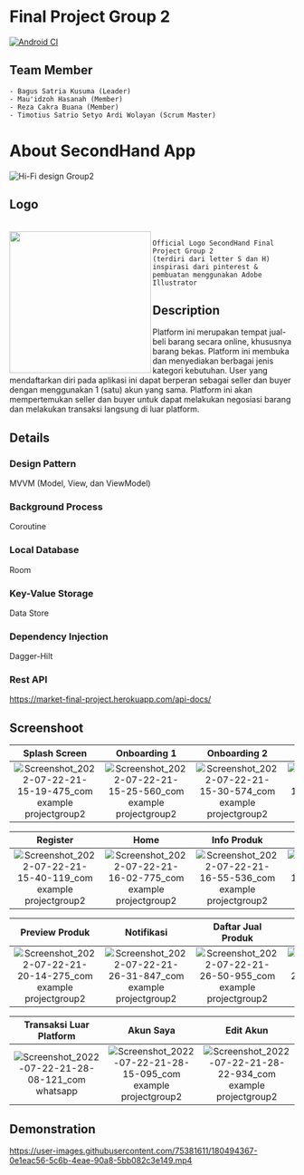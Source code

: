 # Final Project Group 2

[![Android CI](https://github.com/rrfadilah/FinalProject-G2/actions/workflows/ci.yml/badge.svg?branch=main)](https://github.com/rrfadilah/FinalProject-G2/actions/workflows/ci.yml)

## Team Member
```
- Bagus Satria Kusuma (Leader)
- Mau'idzoh Hasanah (Member)
- Reza Cakra Buana (Member)
- Timotius Satrio Setyo Ardi Wolayan (Scrum Master)
```

# About SecondHand App
![Hi-Fi design Group2](https://user-images.githubusercontent.com/96243284/180640077-e48b0cb5-8db6-4a16-ada6-b3b07323c4c6.jpg)
## Logo
<br>
<img src="https://user-images.githubusercontent.com/96243284/179536507-cf737303-b415-48a1-8894-5d749918c1bf.png" width="250" height="250" align="left"> 

```
Official Logo SecondHand Final Project Group 2
(terdiri dari letter S dan H)
inspirasi dari pinterest & pembuatan menggunakan Adobe Illustrator
````

## Description

Platform ini merupakan tempat jual-beli barang secara online, khususnya barang bekas. Platform ini membuka dan menyediakan berbagai jenis kategori kebutuhan. User yang mendaftarkan diri pada aplikasi ini dapat berperan sebagai seller dan buyer dengan menggunakan 1 (satu) akun yang sama. Platform ini akan mempertemukan seller dan buyer untuk dapat melakukan negosiasi barang dan melakukan transaksi langsung di luar platform.

## Details
### Design Pattern
MVVM (Model, View, dan ViewModel)
### Background Process
Coroutine
### Local Database
Room
### Key-Value Storage
Data Store
### Dependency Injection
Dagger-Hilt
### Rest API
https://market-final-project.herokuapp.com/api-docs/
## Screenshoot

Splash Screen | Onboarding 1 | Onboarding 2 | Onboarding 3 | Login
:-------------------------:|:-------------------------:|:-------------------------:|:-------------------------:|:-------------------------:
![Screenshot_2022-07-22-21-15-19-475_com example projectgroup2](https://user-images.githubusercontent.com/75381611/180465898-16310702-8c1b-4f4e-97f2-fd52afa43a03.jpg) | ![Screenshot_2022-07-22-21-15-25-560_com example projectgroup2](https://user-images.githubusercontent.com/75381611/180465958-0f31d91c-7d2e-4ad5-9fd7-8016d0124431.jpg) | ![Screenshot_2022-07-22-21-15-30-574_com example projectgroup2](https://user-images.githubusercontent.com/75381611/180466007-3f91f04b-8341-4801-90b1-1f1429faef2b.jpg) | ![Screenshot_2022-07-22-21-15-32-456_com example projectgroup2](https://user-images.githubusercontent.com/75381611/180466044-36753ded-d92a-4fad-b9f8-b4cd6247da80.jpg) | ![Screenshot_2022-07-22-21-15-35-591_com example projectgroup2](https://user-images.githubusercontent.com/75381611/180466097-f9724f02-99d7-4055-b240-e62f3395571f.jpg)

Register | Home | Info Produk | Tawar Produk | Tambah Produk
:-------------------------:|:-------------------------:|:-------------------------:|:-------------------------:|:-------------------------:
![Screenshot_2022-07-22-21-15-40-119_com example projectgroup2](https://user-images.githubusercontent.com/75381611/180466184-cddc253a-fe25-4fb7-9ca7-53505df9eecf.jpg) | ![Screenshot_2022-07-22-21-16-02-775_com example projectgroup2](https://user-images.githubusercontent.com/75381611/180466236-b2d6f0f0-aa2e-41ab-96c5-b8b5d0ec00f0.jpg) | ![Screenshot_2022-07-22-21-16-55-536_com example projectgroup2](https://user-images.githubusercontent.com/75381611/180466286-3203e77b-7dc1-4b00-a53c-2e162740b5d7.jpg) | ![Screenshot_2022-07-22-21-16-58-610_com example projectgroup2](https://user-images.githubusercontent.com/75381611/180466325-02e9a3ff-05a2-4c38-a27b-aaf4a8990b28.jpg) | ![Screenshot_2022-07-22-21-20-08-684_com example projectgroup2](https://user-images.githubusercontent.com/75381611/180466435-437d4c08-927e-48a3-a495-e59311098591.jpg)

Preview Produk | Notifikasi | Daftar Jual Produk | Daftar Jual Diminati | Info Penawar
:-------------------------:|:-------------------------:|:-------------------------:|:-------------------------:|:-------------------------:
![Screenshot_2022-07-22-21-20-14-275_com example projectgroup2](https://user-images.githubusercontent.com/75381611/180466509-d1bbe1ab-cefa-492e-aa7b-4e3a2ecb7196.jpg) | ![Screenshot_2022-07-22-21-26-31-847_com example projectgroup2](https://user-images.githubusercontent.com/75381611/180466550-08347425-2bac-4700-ba63-f646c1feeb39.jpg) | ![Screenshot_2022-07-22-21-26-50-955_com example projectgroup2](https://user-images.githubusercontent.com/75381611/180466594-79b88193-d323-4855-a6b3-41e2413d0908.jpg) | ![Screenshot_2022-07-22-21-27-24-928_com example projectgroup2](https://user-images.githubusercontent.com/75381611/180466653-9258b27c-df31-4324-a763-ecec1b72b829.jpg) | ![Screenshot_2022-07-22-21-27-27-594_com example projectgroup2](https://user-images.githubusercontent.com/75381611/180466702-0ddd3af8-d35c-4bb0-ac3d-d7780850d6a0.jpg)


Transaksi Luar Platform | Akun Saya | Edit Akun
:-------------------------:|:-------------------------:|:-------------------------:
![Screenshot_2022-07-22-21-28-08-121_com whatsapp](https://user-images.githubusercontent.com/75381611/180466904-a9793cb2-8c1b-4a65-b579-717c9b95618f.jpg) | ![Screenshot_2022-07-22-21-28-15-095_com example projectgroup2](https://user-images.githubusercontent.com/75381611/180466950-140ef411-2006-4250-b0b7-5d57169950b5.jpg) | ![Screenshot_2022-07-22-21-28-22-934_com example projectgroup2](https://user-images.githubusercontent.com/75381611/180467041-fe42f092-e619-4c1f-a670-cd0c4eff6053.jpg)


## Demonstration

https://user-images.githubusercontent.com/75381611/180494367-0e1eac56-5c6b-4eae-90a8-5bb082c3e149.mp4

